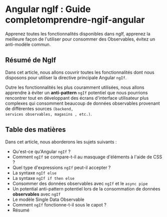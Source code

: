 # Angular ngIf : Guide completomprendre-ngif-angular
Apprenez toutes les fonctionnalités disponibles dans ngIf, apprenez la meilleure façon de l'utiliser pour consommer des Observables, évitez un anti-modèle commun.

## Résumé de NgIf
Dans cet article, nous allons couvrir toutes les fonctionnalités dont nous disposons pour utiliser la directive principale Angular <code>ngIf</code>.

Outre les fonctionnalités les plus couramment utilisées, nous allons apprendre à éviter un **anti-pattern** <code>ngIf</code> potentiel que nous pourrions rencontrer tout en développant des écrans d'interface utilisateur plus complexes qui consomment beaucoup de données observables provenant de différentes sources <code>(backend, services observables, magasins , etc.)</code>.

## Table des matières
Dans cet article, nous aborderons les sujets suivants :
* Qu'est-ce qu'Angular <code>ngIf</code> ?
* Comment <code>ngIf</code> se compare-t-il au masquage d'éléments à l'aide de CSS ?
* Quel type d'expressions <code>ngIf</code> peut-il accepter ?
* La syntaxe <code>ngIf else</code>
* La syntaxe <code>ngIf if then else</code>
* Consommer des données observables avec <code>ngIf</code> et le <code>async pipe</code>
* Un potential anti-pattern potentiel lors de la consommation de données **observables** avec <code>ngIf</code>
* Le modèle Single Data Observable
* Comment <code>ngIf</code> fonctionne-t-il sous le capot ?
* Résumé